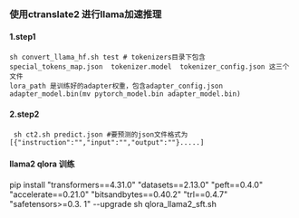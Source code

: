 ### 使用ctranslate2 进行llama加速推理
#### 1.step1 
    sh convert_llama_hf.sh test # tokenizers目录下包含 special_tokens_map.json  tokenizer.model  tokenizer_config.json 这三个文件
    lora_path 是训练好的adapter权重，包含adapter_config.json adapter_model.bin(mv pytorch_model.bin adapter_model.bin)
#### 2.step2
     sh ct2.sh predict.json #要预测的json文件格式为[{"instruction":"","input":"","output":""}.....]
#### llama2 qlora 训练
pip install "transformers==4.31.0" "datasets==2.13.0" "peft==0.4.0" "accelerate==0.21.0" "bitsandbytes==0.40.2" "trl==0.4.7" "safetensors>=0.3.
1" --upgrade
sh qlora_llama2_sft.sh
